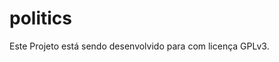 # politics
<!-- Projeto desenvolvido para melhorar o meu conhecimento de Python -->

Este Projeto está sendo desenvolvido para com licença GPLv3.
